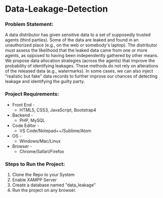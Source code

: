 # Data-Leakage-Detection

### Problem Statement: 
A data distributor has given sensitive data to a set of supposedly trusted agents (third parties). Some of the data are leaked and found in an
unauthorized place (e.g., on the web or somebody&#39;s laptop). The distributor must assess the likelihood that the leaked data came from one or more agents, as opposed to having been independently gathered by other means. We propose data allocation strategies (across the agents) that improve the probability of identifying leakages.
These methods do not rely on alterations of the released data (e.g., watermarks). In some cases, we can also inject “realistic but fake” data records to further improve our chances of detecting leakage and identifying the guilty party.

### Project Requirements:
* Front End - 
  * HTML5, CSS3, JavaScript, Bootstrap4
* Backend -
  * PHP, MySQL
* Code Editor -
  * VS Code/Notepad++/Sublime/Atom
* OS -
  * Windows/Mac/Linux
* Browser -
  * Chrome/Safari/Firefox

### Steps to Run the Project:
1. Clone the Repo to your System
2. Enable XAMPP Server
3. Create a database named "data_leakage"
4. Run the project on any browser.

